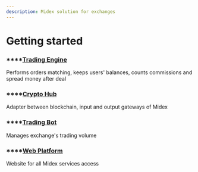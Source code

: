 ```yaml
---
description: Midex solution for exchanges
---
```


# Getting started

### \*\*\*\*[**Trading Engine**](solutions/trading-engine/)

Performs orders matching, keeps users' balances, counts commissions and spread money after deal

### \*\*\*\*[**Crypto Hub** ](solutions/cryptohub/)

Adapter between blockchain, input and output gateways of Midex

### \*\*\*\*[**Trading Bot**](solutions/trading-bot/)

Manages exchange's trading volume

### \*\*\*\*[**Web Platform**](solutions/web-platform/) 

Website for all Midex services access

